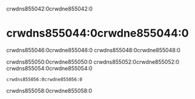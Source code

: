 crwdns855042:0crwdne855042:0
# crwdns855044:0crwdne855044:0

crwdns855046:0crwdne855046:0 crwdns855048:0crwdne855048:0

crwdns855050:0crwdne855050:0 crwdns855052:0crwdne855052:0 crwdns855054:0crwdne855054:0

```{figure} ../../figures/interactive-learn-git.png
crwdns855056:0crwdne855056:0
```

crwdns855058:0crwdne855058:0
